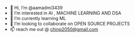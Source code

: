- 👋 Hi, I’m @aamadmi3439
- 👀 I’m interested in  AI , MACHINE LEARNING AND DSA
- 🌱 I’m currently learning ML
- 💞️ I’m looking to collaborate on OPEN SOURCE PROJECTS
- 📫  reach me out @ chinp2050@gmail.com

<!---
aamadmi3439/aamadmi3439 is a ✨ special ✨ repository because its `README.md` (this file) appears on your GitHub profile.
You can click the Preview link to take a look at your changes.
--->
